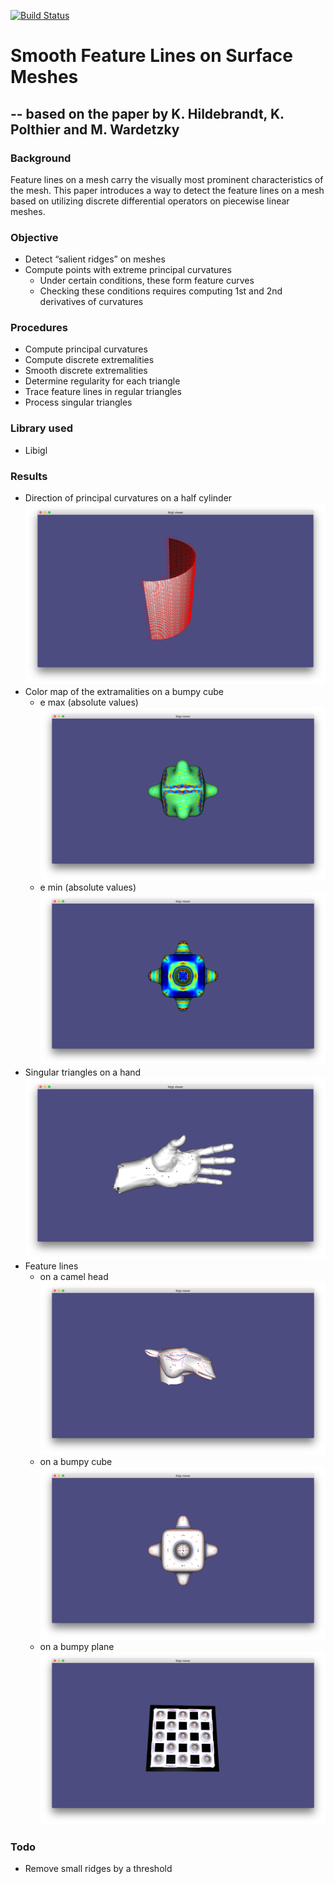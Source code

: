 [![Build Status](https://travis-ci.org/NYUGeometricModeling/GM_Assignment_6.svg?branch=master)](https://travis-ci.org/NYUGeometricModeling/GM_Assignment_6)
# Smooth Feature Lines on Surface Meshes
## -- based on the paper by K. Hildebrandt, K. Polthier and M. Wardetzky

### Background
Feature lines on a mesh carry the visually most prominent characteristics of the mesh. This paper introduces a way to detect the feature lines on a mesh based on utilizing discrete differential operators on piecewise linear meshes.

### Objective
- Detect “salient ridges” on meshes
- Compute points with extreme principal curvatures
  - Under certain conditions, these form feature curves
  - Checking these conditions requires computing 1st and 2nd derivatives of curvatures

### Procedures
- Compute principal curvatures
- Compute discrete extremalities
- Smooth discrete extremalities
- Determine regularity for each triangle
- Trace feature lines in regular triangles
- Process singular triangles

### Library used
- Libigl

### Results
- Direction of principal curvatures on a half cylinder
  ![image](img/principal_curvatures.png)
- Color map of the extramalities on a bumpy cube
  - e max (absolute values)
    ![image](img/e_max.png)
  - e min (absolute values)
    ![image](img/e_min.png)
- Singular triangles on a hand
  ![image](img/singular_triangles.png)
- Feature lines
  - on a camel head
  ![image](img/camel_head.png)
  - on a bumpy cube
  ![image](img/bumpy_cube.png)
  - on a bumpy plane
  ![image](img/bumpy_plane.png)

### Todo
- Remove small ridges by a threshold
